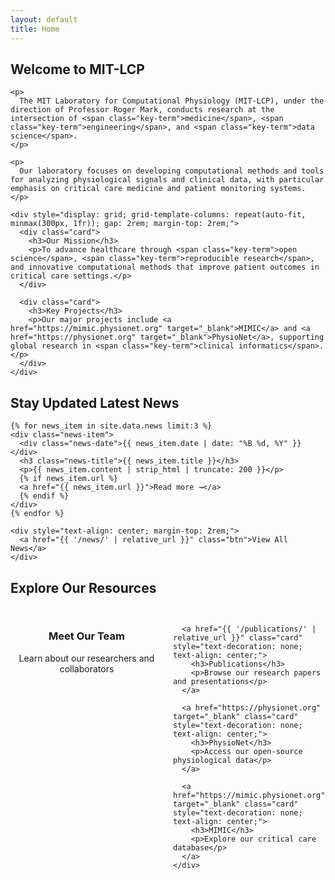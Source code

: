 ```yaml
---
layout: default
title: Home
---
```


<!-- Main Content -->
<div class="container">
  <!-- Welcome Section -->
  <section class="content-section">
    <h2 class="section-title">
      <span class="title-line-1">Welcome to</span>
      <span class="title-line-2">MIT-LCP</span>
    </h2>
    
    <p>
      The MIT Laboratory for Computational Physiology (MIT-LCP), under the direction of Professor Roger Mark, conducts research at the intersection of <span class="key-term">medicine</span>, <span class="key-term">engineering</span>, and <span class="key-term">data science</span>.
    </p>
    
    <p>
      Our laboratory focuses on developing computational methods and tools for analyzing physiological signals and clinical data, with particular emphasis on critical care medicine and patient monitoring systems.
    </p>
    
    <div style="display: grid; grid-template-columns: repeat(auto-fit, minmax(300px, 1fr)); gap: 2rem; margin-top: 2rem;">
      <div class="card">
        <h3>Our Mission</h3>
        <p>To advance healthcare through <span class="key-term">open science</span>, <span class="key-term">reproducible research</span>, and innovative computational methods that improve patient outcomes in critical care settings.</p>
      </div>
      
      <div class="card">
        <h3>Key Projects</h3>
        <p>Our major projects include <a href="https://mimic.physionet.org" target="_blank">MIMIC</a> and <a href="https://physionet.org" target="_blank">PhysioNet</a>, supporting global research in <span class="key-term">clinical informatics</span>.</p>
      </div>
    </div>
  </section>

  <!-- Latest News Section -->
  <section class="content-section">
    <h2 class="section-title">
      <span class="title-line-1">Stay Updated</span>
      <span class="title-line-2">Latest News</span>
    </h2>
    
    {% for news_item in site.data.news limit:3 %}
    <div class="news-item">
      <div class="news-date">{{ news_item.date | date: "%B %d, %Y" }}</div>
      <h3 class="news-title">{{ news_item.title }}</h3>
      <p>{{ news_item.content | strip_html | truncate: 200 }}</p>
      {% if news_item.url %}
      <a href="{{ news_item.url }}">Read more →</a>
      {% endif %}
    </div>
    {% endfor %}
    
    <div style="text-align: center; margin-top: 2rem;">
      <a href="{{ '/news/' | relative_url }}" class="btn">View All News</a>
    </div>
  </section>

  <!-- Quick Links -->
  <section class="content-section">
    <h2 class="section-title">
      <span class="title-line-1">Explore Our</span>
      <span class="title-line-2">Resources</span>
    </h2>
    <div style="display: grid; grid-template-columns: repeat(auto-fit, minmax(200px, 1fr)); gap: 1rem; margin-top: 2rem;">
      <a href="{{ '/people/' | relative_url }}" class="card" style="text-decoration: none; text-align: center;">
        <h3>Meet Our Team</h3>
        <p>Learn about our researchers and collaborators</p>
      </a>
      
      <a href="{{ '/publications/' | relative_url }}" class="card" style="text-decoration: none; text-align: center;">
        <h3>Publications</h3>
        <p>Browse our research papers and presentations</p>
      </a>
      
      <a href="https://physionet.org" target="_blank" class="card" style="text-decoration: none; text-align: center;">
        <h3>PhysioNet</h3>
        <p>Access our open-source physiological data</p>
      </a>
      
      <a href="https://mimic.physionet.org" target="_blank" class="card" style="text-decoration: none; text-align: center;">
        <h3>MIMIC</h3>
        <p>Explore our critical care database</p>
      </a>
    </div>
  </section>
</div>
